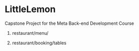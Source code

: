 # LittleLemon
Capstone Project for the Meta Back-end Development Course

1. restaurant/menu/

2. restaurant/booking/tables
